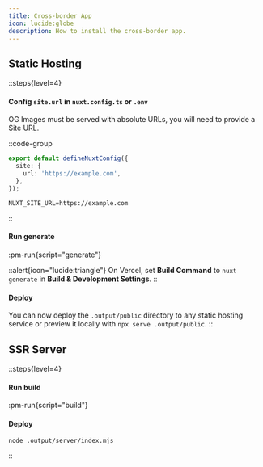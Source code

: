 ```yaml
---
title: Cross-border App
icon: lucide:globe
description: How to install the cross-border app.
---
```


## Static Hosting

::steps{level=4}
#### Config `site.url` in `nuxt.config.ts` or `.env`

OG Images must be served with absolute URLs, you will need to provide a Site URL.

::code-group
```ts [nuxt.config.ts]
export default defineNuxtConfig({
  site: {
    url: 'https://example.com',
  },
});
```
```dotenv [.env]
NUXT_SITE_URL=https://example.com
```
::

#### Run generate
:pm-run{script="generate"}

::alert{icon="lucide:triangle"}
On Vercel, set **Build Command** to `nuxt generate` in **Build & Development Settings**.
::

#### Deploy
You can now deploy the `.output/public` directory to any static hosting service or preview it locally with `npx serve .output/public`.
::

## SSR Server

::steps{level=4}
#### Run build
:pm-run{script="build"}

#### Deploy
```shell
node .output/server/index.mjs
```
::

